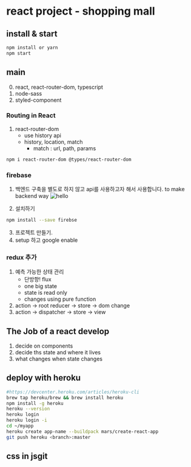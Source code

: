 # react project - shopping mall 

## install & start
```bash
npm install or yarn
npm start
```

## main
0. react, react-router-dom, typescript
1. node-sass
2. styled-component

### Routing in React
1. react-router-dom
    - use history api
    - history, location, match
        - match : url, path, params
```bash
npm i react-router-dom @types/react-router-dom
```

### firebase
1. 백엔드 구축을 별도로 하지 않고 api를 사용하고자 해서 사용합니다.
to make backend way
![hello](https://i.ibb.co/8PGZcB2/2021-03-03-12-47-19.png)

2. 설치하기
```bash
npm install --save firebse
```
3. 프로젝트 만들기.
4. setup 하고 google enable

### redux 추가
1. 예측 가능한 상태 관리
    - 단방향! flux
    - one big state
    - state is read only
    - changes using pure function
2. action -> root reducer -> store -> dom change
3. action -> dispatcher -> store -> view
    
## The Job of a react develop
1. decide on components
2. decide ths state and where it lives
3. what changes when state changes

## deploy with heroku
```bash
#https://devcenter.heroku.com/articles/heroku-cli
brew tap heroku/brew && brew install heroku
npm install -g heroku
heroku --version
heroku login
heroku login -i
cd ~/myapp
heroku create app-name --buildpack mars/create-react-app
git push heroku <branch>:master
```

## css in jsgit 